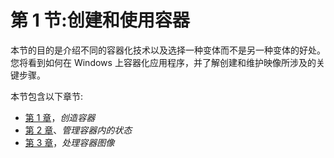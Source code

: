 # 第 1 节:创建和使用容器

本节的目的是介绍不同的容器化技术以及选择一种变体而不是另一种变体的好处。您将看到如何在 Windows 上容器化应用程序，并了解创建和维护映像所涉及的关键步骤。

本节包含以下章节:

*   [第 1 章](01.html)，*创造容器*
*   [第 2 章](02.html)、*管理容器内的状态*
*   [第 3 章](02.html)，*处理容器图像*